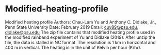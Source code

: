 # Modified-heating-profile
Modified heating profile
Authors: Chau-Lam Yu and Anthony C. Didlake, Jr., Penn State University
Date: February 2019 Email: cuy89@psu.edu, didlake@psu.edu
The zip file contains that modified heating profile used in the modified rainband experiment of Yu and Didlake (2019). After unzip the file, the data is stalled in NC format. The resolution is 1 km in horizontal and 400 m in vertical. The heating is in the unit of Kelvin per hour (K/hr). 
